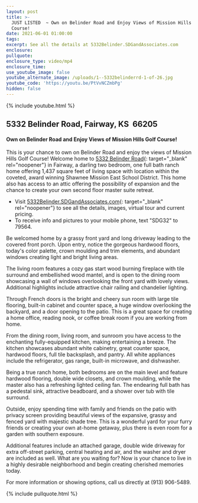 ```yaml
---
layout: post
title: >-
  JUST LISTED  ~ Own on Belinder Road and Enjoy Views of Mission Hills Golf
  Course!
date: 2021-06-01 01:00:00
tags:
excerpt: See all the details at 5332Belinder.SDGandAssociates.com
enclosure:
pullquote:
enclosure_type: video/mp4
enclosure_time:
use_youtube_image: false
youtube_alternate_image: /uploads/1--5332belinderrd-1-of-26.jpg
youtube_code: 'https://youtu.be/PtVvNCZmbPg'
hidden: false
---
```

{% include youtube.html %}

## 5332 Belinder Road, Fairway, KS&nbsp; 66205

#### Own on Belinder Road and Enjoy Views of Mission Hills Golf Course\!

This is your chance to own on Belinder Road and enjoy the views of Mission Hills Golf Course\! Welcome home to [5332 Belinder Road](http://5332Belinder.SDGandAssociates.com){: target="_blank" rel="noopener"} in Fairway, a darling two bedroom, one full bath ranch home offering 1,437 square feet of living space with location within the coveted, award winning Shawnee Mission East School District. This home also has access to an attic offering the possibility of expansion and the chance to create your own second floor master suite retreat.

* Visit [5332Belinder.SDGandAssociates.com](http://5332Belinder.SDGandAssociates.com){: target="_blank" rel="noopener"} to see all the details, images, virtual tour and current pricing.
* To receive info and pictures to your mobile phone, text "SDG32" to 79564.

Be welcomed home by a grassy front yard and long driveway leading to the covered front porch. Upon entry, notice the gorgeous hardwood floors, today's color palette, crown moulding and trim elements, and abundant windows creating light and bright living areas.

The living room features a cozy gas start wood burning fireplace with tile surround and embellished wood mantel, and is open to the dining room showcasing a wall of windows overlooking the front yard with lovely views. Additional highlights include attractive chair railing and chandelier lighting.

Through French doors is the bright and cheery sun room with large tile flooring, built-in cabinet and counter space, a huge window overlooking the backyard, and a door opening to the patio. This is a great space for creating a home office, reading nook, or coffee break room if you are working from home.

From the dining room, living room, and sunroom you have access to the enchanting fully-equipped kitchen, making entertaining a breeze. The kitchen showcases abundant white cabinetry, great counter space, hardwood floors, full tile backsplash, and pantry. All white appliances include the refrigerator, gas range, built-in microwave, and dishwasher.

Being a true ranch home, both bedrooms are on the main level and feature hardwood flooring, double wide closets, and crown moulding, while the master also has a refreshing lighted ceiling fan. The endearing full bath has a pedestal sink, attractive beadboard, and a shower over tub with tile surround.

Outside, enjoy spending time with family and friends on the patio with privacy screen providing beautiful views of the expansive, grassy and fenced yard with majestic shade tree. This is a wonderful yard for your furry friends or creating your own at-home getaway, plus there is even room for a garden with southern exposure.

Additional features include an attached garage, double wide driveway for extra off-street parking, central heating and air, and the washer and dryer are included as well. What are you waiting for? Now is your chance to live in a highly desirable neighborhood and begin creating cherished memories today.

For more information or showing options, call us directly at (913) 906-5489.

{% include pullquote.html %}
